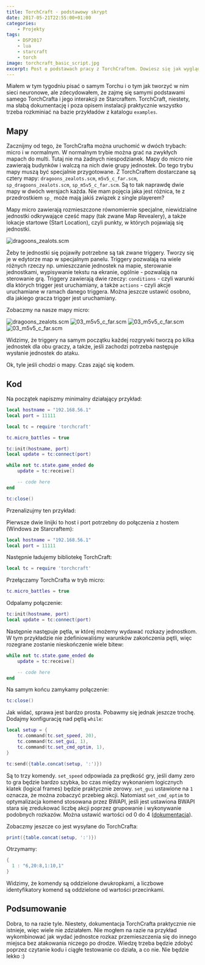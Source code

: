 ```yaml
---
title: TorchCraft - podstawowy skrypt
date: 2017-05-21T22:55:00+01:00
categories:
    - Projekty
tags:
    - DSP2017
    - lua
    - starcraft
    - torch
image: torchcraft_basic_script.jpg
excerpt: Post o podstawach pracy z TorchCraftem. Dowiesz się jak wyglądają mapy w TorchCrafcie i jak stworzyć podstawowy skrypt zawierający minimum funkcjonalności.
---
```

Miałem w tym tygodniu pisać o samym Torchu i o tym jak tworzyć w nim sieci neuronowe, ale zdecydowałem, że zajmę się samymi podstawami samego TorchCrafta i jego interakcji ze Starcraftem. TorchCraft, niestety, ma słabą dokumentację i poza opisem instalacji praktycznie wszystko trzeba rozkminiać na bazie przykładów z katalogu `examples`.

## Mapy

Zacznijmy od tego, że TorchCrafta można uruchomić w dwóch trybach: micro i w normalnym. W normalnym trybie można grać na zwykłych mapach do multi. Tutaj nie ma żadnych niespodzianek. Mapy do micro nie zawierają budynków i walczą na nich dwie grupy jednostek. Do tego trybu mapy muszą być specjalnie przygotowane. Z TorchCraftem dostarczane są cztery mapy: `dragoons_zealots.scm`, `m5v5_c_far.scm`, `sp_dragoons_zealots.scm`, `sp_m5v5_c_far.scm`. Są to tak naprawdę dwie mapy w dwóch wersjach każda. Nie mam pojęcia jaka jest różnica, te z przedrostkiem `sp_` może mają jakiś związek z single playerem?

Mapy micro zawierają rozmieszczone równomiernie specjalne, niewidzialne jednostki odkrywające cześć mapy (tak zwane Map Revealery), a także lokacje startowe (Start Location), czyli punkty, w których pojawiają się jednostki.

![dragoons_zealots.scm](/images/posts/torchcraft_basic_script/01_dragoons_zealots.png)

Żeby te jednostki się pojawiły potrzebne są tak zwane triggery. Tworzy się je w edytorze map w specjalnym panelu. Triggery pozwalają na wiele różnych rzeczy np. umieszczanie jednostek na mapie, sterowanie jednostkami, wypisywanie tekstu na ekranie, ogólnie - pozwalają na sterowanie grą. Triggery zawierają dwie rzeczy: `conditions` - czyli warunki dla których trigger jest uruchamiany, a także `actions` - czyli akcje uruchamiane w ramach danego triggera. Można jeszcze ustawić osobno, dla jakiego gracza trigger jest uruchamiany.

Zobaczmy na nasze mapy micro:

![dragoons_zealots.scm](/images/posts/torchcraft_basic_script/02_dragoons_zealots.png)
![03_m5v5_c_far.scm](/images/posts/torchcraft_basic_script/03_m5v5_c_far.png)
![03_m5v5_c_far.scm](/images/posts/torchcraft_basic_script/04_m5v5_c_far.png)
![03_m5v5_c_far.scm](/images/posts/torchcraft_basic_script/05_m5v5_c_far.png)

Widzimy, że triggery na samym początku każdej rozgrywki tworzą po kilka jednostek dla obu graczy, a także, jeśli zachodzi potrzeba następuje wysłanie jednostek do ataku.

Ok, tyle jeśli chodzi o mapy. Czas zająć się kodem.

## Kod

Na początek napiszmy minimalny działający przykład:


```Lua
local hostname = "192.168.56.1"
local port = 11111

local tc = require 'torchcraft'

tc.micro_battles = true

tc:init(hostname, port)
local update = tc:connect(port)

while not tc.state.game_ended do
    update = tc:receive()

    -- code here
end

tc:close()
```

Przenalizujmy ten przykład:

Pierwsze dwie linijki to host i port potrzebny do połączenia z hostem (Windows ze Starcraftem):

```Lua
local hostname = "192.168.56.1"
local port = 11111
```

Następnie ładujemy bibliotekę TorchCraft:

```Lua
local tc = require 'torchcraft'
```

Przełączamy TorchCrafta w tryb micro:

```Lua
tc.micro_battles = true
```

Odpalamy połączenie:

```Lua
tc:init(hostname, port)
local update = tc:connect(port)
```

Następnie następuje pętla, w której możemy wydawać rozkazy jednostkom. W tym przykładzie nie zdefiniowaliśmy warunków zakończenia pętli, więc rozegrane zostanie nieskończenie wiele bitew:

```Lua
while not tc.state.game_ended do
    update = tc:receive()

    -- code here
end
```

Na samym końcu zamykamy połączenie:

```Lua
tc:close()
```

Jak widać, sprawa jest bardzo prosta. Pobawmy się jednak jeszcze trochę. Dodajmy konfigurację nad pętlą `while`:

```Lua
local setup = {
    tc.command(tc.set_speed, 20),
    tc.command(tc.set_gui, 1),
    tc.command(tc.set_cmd_optim, 1),
}

tc:send({table.concat(setup, ':')})
```

Są to trzy komendy. `set_speed` odpowiada za prędkość gry, jeśli damy zero to gra będzie bardzo szybka, bo czas między wykonaniem logicznych klatek (logical frames) będzie praktycznie zerowy. `set_gui` ustawione na `1` oznacza, że można zobaczyć przebieg akcji. Natomiast `set_cmd_optim` to optymalizacja komend stosowana przez BWAPI, jeśli jest ustawiona BWAPI stara się zredukować liczbę akcji poprzez grupowanie i wykonywanie podobnych rozkazów. Można ustawić wartości od 0 do 4 ([dokumentacja](https://bwapi.github.io/class_b_w_a_p_i_1_1_game.html#a2e44b952a0a55416da1628237bbc82ea)).

Zobaczmy jeszcze co jest wysyłane do TorchCrafta:

```Lua
print({table.concat(setup, ':')})
```

Otrzymamy:

```Lua
{
  1 : "6,20:8,1:10,1"
}
```

Widzimy, że komendy są oddzielone dwukropkami, a liczbowe identyfikatory komend są oddzielone od wartości przecinkami.

## Podsumowanie

Dobra, to na razie tyle. Niestety, dokumentacja TorchCrafta praktycznie nie istnieje, więc wiele nie zdziałałem. Nie mogłem na razie na przykład wykombinować jak wydać jednostce rozkaz przemieszczenia się do innego miejsca bez atakowania niczego po drodze. Wiedzę trzeba będzie zdobyć poprzez czytanie kodu i ciągłe testowanie co działa, a co nie. Nie będzie lekko :)